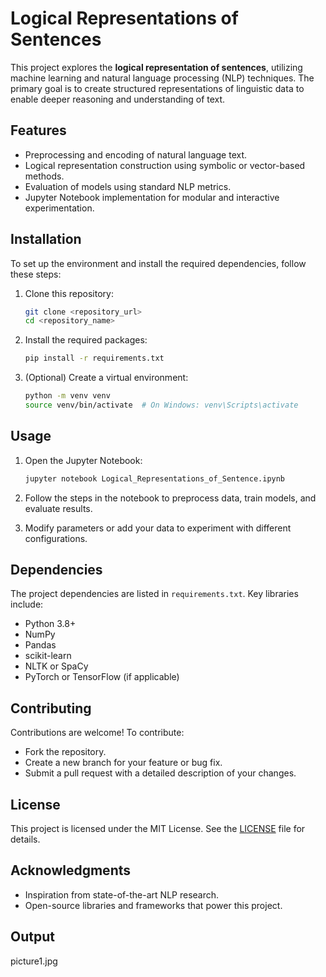 # Logical Representations of Sentences

This project explores the **logical representation of sentences**, utilizing machine learning and natural language processing (NLP) techniques. The primary goal is to create structured representations of linguistic data to enable deeper reasoning and understanding of text.

## Features
- Preprocessing and encoding of natural language text.
- Logical representation construction using symbolic or vector-based methods.
- Evaluation of models using standard NLP metrics.
- Jupyter Notebook implementation for modular and interactive experimentation.

## Installation

To set up the environment and install the required dependencies, follow these steps:

1. Clone this repository:
   ```bash
   git clone <repository_url>
   cd <repository_name>
   ```

2. Install the required packages:
   ```bash
   pip install -r requirements.txt
   ```

3. (Optional) Create a virtual environment:
   ```bash
   python -m venv venv
   source venv/bin/activate  # On Windows: venv\Scripts\activate
   ```

## Usage

1. Open the Jupyter Notebook:
   ```bash
   jupyter notebook Logical_Representations_of_Sentence.ipynb
   ```

2. Follow the steps in the notebook to preprocess data, train models, and evaluate results.

3. Modify parameters or add your data to experiment with different configurations.


## Dependencies
The project dependencies are listed in `requirements.txt`. Key libraries include:
- Python 3.8+
- NumPy
- Pandas
- scikit-learn
- NLTK or SpaCy
- PyTorch or TensorFlow (if applicable)

## Contributing

Contributions are welcome! To contribute:
- Fork the repository.
- Create a new branch for your feature or bug fix.
- Submit a pull request with a detailed description of your changes.

## License
This project is licensed under the MIT License. See the [LICENSE](LICENSE) file for details.

## Acknowledgments
- Inspiration from state-of-the-art NLP research.
- Open-source libraries and frameworks that power this project.
## Output
picture1.jpg
